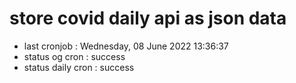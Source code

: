 # store covid daily api as json data

- last cronjob : Wednesday, 08 June 2022 13:36:37
- status og cron : success
- status daily cron : success
      
      